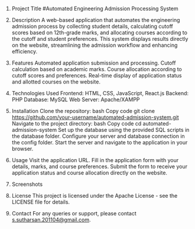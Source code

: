 1. Project Title
#Automated Engineering Admission Processing System
2. Description
A web-based application that automates the engineering admission process by collecting student details, calculating cutoff scores based on 12th-grade marks, and allocating courses according to the cutoff and student preferences. This system displays results directly on the website, streamlining the admission workflow and enhancing efficiency.
3. Features
Automated application submission and processing.
Cutoff calculation based on academic marks.
Course allocation according to cutoff scores and preferences.
Real-time display of application status and allotted courses on the website.
4. Technologies Used
Frontend: HTML, CSS, JavaScript, React.js
Backend: PHP
Database: MySQL
Web Server: Apache/XAMPP
5. Installation
Clone the repository:
bash
Copy code
git clone https://github.com/your-username/automated-admission-system.git
Navigate to the project directory:
bash
Copy code
cd automated-admission-system
Set up the database using the provided SQL scripts in the database folder.
Configure your server and database connection in the config folder.
Start the server and navigate to the application in your browser.
6. Usage
Visit the application URL.
Fill in the application form with your details, marks, and course preferences.
Submit the form to receive your application status and course allocation directly on the website.
7. Screenshots

9. License
This project is licensed under the Apache License - see the LICENSE file for details.
10. Contact
For any queries or support, please contact s.sutharsan.201104@gmail.com.
